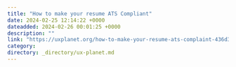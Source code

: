 ```yaml
---
title: "How to make your resume ATS Compliant"
date: 2024-02-25 12:14:22 +0000
dateadded: 2024-02-26 00:01:25 +0000
description: ""
link: "https://uxplanet.org/how-to-make-your-resume-ats-complaint-436d3047ca46?source=rss----819cc2aaeee0---4"
category:
directory: _directory/ux-planet.md
---
```

